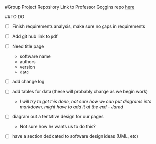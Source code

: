 #Group Project Repository
Link to Professor Goggins repo [here](https://github.com/OCDX/OCDX-Engine/tree/master/use-cases)

##TO DO

 - [ ] Finish requirements analysis, make sure no gaps in requirements
 - [ ] Add git hub link to pdf 
 - [ ] Need title page

	- software name
	- authors
	- version 
	- date

 - [ ] add change log

 - [ ] add tables for data (these will probably change as we begin work)
	- *I will try to get this done, not sure how we can put diagrams into markdown, might have to add it at the end - Jared*

 - [ ] diagram out a tentative design for our pages
	- Not sure how he wants us to do this?

 - [ ] have a section dedicated to software design ideas (UML, etc)


